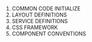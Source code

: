 1. COMMON CODE INITIALIZE
2. LAYOUT DEFINITIONS
3. SERVICE DEFINITIONS
4. CSS FRAMEWORK
5. COMPONENT CONVENTIONS
